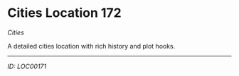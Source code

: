 # Cities Location 172

*Cities*

A detailed cities location with rich history and plot hooks.

---
*ID: LOC00171*